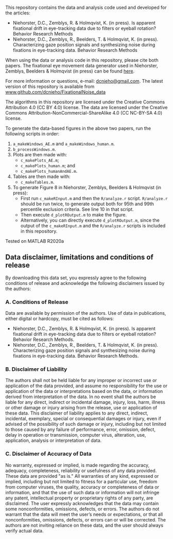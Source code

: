 This repository contains the data and analysis code used and developed for the articles:
- Niehorster, D.C., Zemblys, R. & Holmqvist, K. (in press). Is apparent fixational drift in eye-tracking data due to filters or eyeball rotation? Behavior Research Methods
- Niehorster, D.C., Zemblys, R., Beelders, T. & Holmqvist, K. (in press). Characterizing gaze position signals and synthesizing noise during fixations in eye-tracking data. Behavior Research Methods

When using the data or analysis code in this repository, please cite both papers. The fixational eye movement data generator used in Niehorster, Zemblys, Beelders & Holmqvist (in press) can be found [here](https://github.com/dcnieho/FixationalNoise_generator).

For more information or questions, e-mail: dcnieho@gmail.com. The latest version of this repository is available
from www.github.com/dcnieho/FixationalNoise_data

The algorithms in this repository are licensed under the Creative Commons Attribution 4.0 (CC BY 4.0) license. The data are licensed under the Creative Commons Attribution-NonCommercial-ShareAlike 4.0 (CC NC-BY-SA 4.0) license.

To generate the data-based figures in the above two papers, run the following scripts in order:
1. `a_makeWindows_AE.m` and `a_makeWindows_human.m`.
2. `b_processWindows.m`.
3. Plots are then made with:
   - `c_makePlots_AE.m`;
   - `c_makePlots_human.m`; and
   - `c_makePlots_humanAndAE.m`.
4. Tables are then made with:
   - `c_makeTables.m`.
5. To generate Figure 8 in Niehorster, Zemblys, Beelders & Holmqvist (in press):
   - First run `c_makeRInput.m` and then the `R/analyze.r` script. `R/analyze.r` should be run twice, to generate output both for 95th and 99th percentile exclusion criteria. See line 10 in that script.
   - Then execute `d_plotROutput.m` to make the figure.
   - Alternatively, you can directly execute `d_plotROutput.m`, since the output of the `c_makeRInput.m` and the `R/analyze.r` scripts is included in this repository.

Tested on MATLAB R2020a


## Data disclaimer, limitations and conditions of release
By downloading this data set, you expressly agree to the following conditions of release and acknowledge the following disclaimers issued by the authors:

### A. Conditions of Release
Data are available by permission of the authors. Use of data in publications, either digital or hardcopy, must be cited as follows: 
- Niehorster, D.C., Zemblys, R. & Holmqvist, K. (in press). Is apparent fixational drift in eye-tracking data due to filters or eyeball rotation? Behavior Research Methods.
- Niehorster, D.C., Zemblys, R., Beelders, T. & Holmqvist, K. (in press). Characterizing gaze position signals and synthesizing noise during fixations in eye-tracking data. Behavior Research Methods.

### B. Disclaimer of Liability
The authors shall not be held liable for any improper or incorrect use or application of the data provided, and assume no responsibility for the use or application of the data or interpretations based on the data, or information derived from interpretation of the data. In no event shall the authors be liable for any direct, indirect or incidental damage, injury, loss, harm, illness or other damage or injury arising from the release, use or application of these data. This disclaimer of liability applies to any direct, indirect, incidental, exemplary, special or consequential damages or injury, even if advised of the possibility of such damage or injury, including but not limited to those caused by any failure of performance, error, omission, defect, delay in operation or transmission, computer virus, alteration, use, application, analysis or interpretation of data.

### C. Disclaimer of Accuracy of Data
No warranty, expressed or implied, is made regarding the accuracy, adequacy, completeness, reliability or usefulness of any data provided. These data are provided "as is." All warranties of any kind, expressed or implied, including but not limited to fitness for a particular use, freedom from computer viruses, the quality, accuracy or completeness of data or information, and that the use of such data or information will not infringe any patent, intellectual property or proprietary rights of any party, are disclaimed. The user expressly acknowledges that the data may contain some nonconformities, omissions, defects, or errors. The authors do not warrant that the data will meet the user’s needs or expectations, or that all nonconformities, omissions, defects, or errors can or will be corrected. The authors are not inviting reliance on these data, and the user should always verify actual data.
